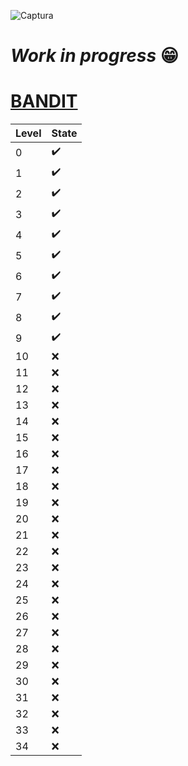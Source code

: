 ![Captura](https://user-images.githubusercontent.com/71336562/224801099-fd9c5085-6902-4e9a-85e1-261559d12017.PNG)

# _Work in progress_ :grin:
# [BANDIT](https://overthewire.org/wargames/bandit/)

| Level | State |
|---|---|
| 0  | :heavy_check_mark: |
| 1  | :heavy_check_mark: |
| 2  | :heavy_check_mark: |
| 3  | :heavy_check_mark: |
| 4  | :heavy_check_mark: |
| 5  | :heavy_check_mark: |
| 6  | :heavy_check_mark: |
| 7  | :heavy_check_mark: |
| 8  | :heavy_check_mark: |
| 9  | :heavy_check_mark: |
| 10  | :x: |
| 11  | :x: |
| 12  | :x: |
| 13  | :x: |
| 14  | :x: |
| 15  | :x: |
| 16  | :x: |
| 17  | :x: |
| 18  | :x: |
| 19  | :x: |
| 20  | :x: |
| 21  | :x: |
| 22  | :x: |
| 23  | :x: |
| 24  | :x: |
| 25  | :x: |
| 26  | :x: |
| 27  | :x: |
| 28  | :x: |
| 29  | :x: |
| 30  | :x: |
| 31  | :x: |
| 32  | :x: |
| 33  | :x: |
| 34  | :x: |
